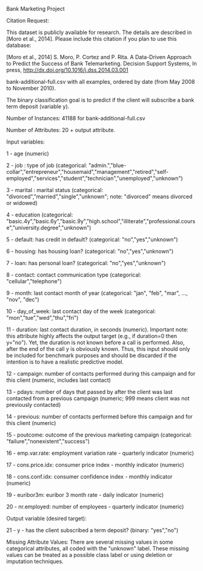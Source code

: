 Bank Marketing Project

Citation Request:

This dataset is publicly available for research. The details are described in [Moro et al., 2014]. Please include this citation if you plan to use this database:

[Moro et al., 2014] S. Moro, P. Cortez and P. Rita. A Data-Driven Approach to Predict the Success of Bank Telemarketing. Decision Support Systems, In press, http://dx.doi.org/10.1016/j.dss.2014.03.001

bank-additional-full.csv with all examples, ordered by date (from May 2008 to November 2010).

The binary classification goal is to predict if the client will subscribe a bank term deposit (variable y).

Number of Instances: 41188 for bank-additional-full.csv

Number of Attributes: 20 + output attribute.

Input variables:

1 - age (numeric)

2 - job : type of job (categorical: "admin.","blue-collar","entrepreneur","housemaid","management","retired","self-employed","services","student","technician","unemployed","unknown")

3 - marital : marital status (categorical: "divorced","married","single","unknown"; note: "divorced" means divorced or widowed)

4 - education (categorical: "basic.4y","basic.6y","basic.9y","high.school","illiterate","professional.course","university.degree","unknown")

5 - default: has credit in default? (categorical: "no","yes","unknown")

6 - housing: has housing loan? (categorical: "no","yes","unknown")

7 - loan: has personal loan? (categorical: "no","yes","unknown")

8 - contact: contact communication type (categorical: "cellular","telephone")

9 - month: last contact month of year (categorical: "jan", "feb", "mar", ..., "nov", "dec")

10 - day_of_week: last contact day of the week (categorical: "mon","tue","wed","thu","fri")

11 - duration: last contact duration, in seconds (numeric). Important note: this attribute highly affects the output target (e.g., if duration=0 then y="no"). Yet, the duration is not known before a call is performed. Also, after the end of the call y is obviously known. Thus, this input should only be included for benchmark purposes and should be discarded if the intention is to have a realistic predictive model.

12 - campaign: number of contacts performed during this campaign and for this client (numeric, includes last contact)

13 - pdays: number of days that passed by after the client was last contacted from a previous campaign (numeric; 999 means client was not previously contacted)

14 - previous: number of contacts performed before this campaign and for this client (numeric)

15 - poutcome: outcome of the previous marketing campaign (categorical: "failure","nonexistent","success")

16 - emp.var.rate: employment variation rate - quarterly indicator (numeric)

17 - cons.price.idx: consumer price index - monthly indicator (numeric)

18 - cons.conf.idx: consumer confidence index - monthly indicator (numeric)

19 - euribor3m: euribor 3 month rate - daily indicator (numeric)

20 - nr.employed: number of employees - quarterly indicator (numeric)

Output variable (desired target):

21 - y - has the client subscribed a term deposit? (binary: "yes","no")

Missing Attribute Values: There are several missing values in some categorical attributes, all coded with the "unknown" label. These missing values can be treated as a possible class label or using deletion or imputation techniques.